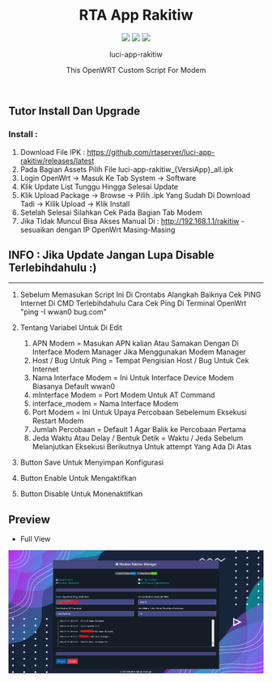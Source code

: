 <h1 align="center">
  <br>RTA App Rakitiw<br>

</h1>

  <p align="center">
	<img src="https://img.shields.io/github/actions/workflow/status/rtaserver/luci-app-rakitiw/.github%2Fworkflows%2Fbuild.yaml?logo=openwrt&label=Build%20App">
    <img src="https://img.shields.io/github/v/release/rtaserver/luci-app-rakitiw?label=Release%20App">
    <img src="https://img.shields.io/github/downloads/rtaserver/luci-app-rakitiw/total?label=Downloads&color=dark-green">
  </p>
  

<p align="center">
luci-app-rakitiw
</p>
<p align="center">
This OpenWRT Custom Script For Modem
</p>
<br>


Tutor Install Dan Upgrade
---
### Install : 
  1. Download File IPK : https://github.com/rtaserver/luci-app-rakitiw/releases/latest
  2. Pada Bagian Assets Pilih File luci-app-rakitiw_{VersiApp}_all.ipk
  3. Login OpenWrt -> Masuk Ke Tab System -> Software
  4. Klik Update List Tunggu Hingga Selesai Update
  5. Klik Upload Package -> Browse -> Pilih .ipk Yang Sudah Di Download Tadi -> Kilik Upload -> Klik Install
  7. Setelah Selesai Silahkan Cek Pada Bagian Tab Modem
  8. Jika Tidak Muncul Bisa Akses Manual Di : http://192.168.1.1/rakitiw - sesuaikan dengan IP OpenWrt Masing-Masing

## INFO : Jika Update Jangan Lupa Disable Terlebihdahulu :)
---
1. Sebelum Memasukan Script Ini Di Crontabs Alangkah Baiknya Cek PING Internet Di CMD Terlebihdahulu
   Cara Cek Ping Di Terminal OpenWrt "ping -I wwan0 bug.com"
2. Tentang Variabel Untuk Di Edit
   1. APN Modem = Masukan APN kalian Atau Samakan Dengan Di Interface Modem Manager Jika Menggunakan Modem Manager
   2. Host / Bug Untuk Ping = Tempat Pengisian Host / Bug Untuk Cek Internet
   3. Nama Interface Modem = Ini Untuk Interface Device Modem Biasanya Default wwan0
   4. mInterface Modem = Port Modem Untuk AT Command
   5. interface_modem = Nama Interface Modem
   6. Port Modem = Ini Untuk Upaya Percobaan Sebelemum Eksekusi Restart Modem
   7. Jumlah Percobaan = Default 1 Agar Balik ke Percobaan Pertama
   8. Jeda Waktu Atau Delay / Bentuk Detik = Waktu / Jeda Sebelum Melanjutkan Eksekusi Berikutnya Untuk attempt Yang Ada Di Atas

3. Button Save Untuk Menyimpan Konfigurasi
4. Button Enable Untuk Mengaktifkan
5. Button Disable Untuk Monenaktifkan




Preview
---


* Full View
<p align="center">
    <img src="pc.png">
</p>
